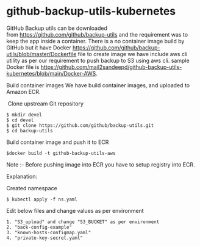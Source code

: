 # github-backup-utils-kubernetes
GitHub Backup utils can be downloaded from https://github.com/github/backup-utils and the requirement was to keep the app inside a container. There is a no container image build by GitHub but it have Docker https://github.com/github/backup-utils/blob/master/Dockerfile file to create image we have include aws cli utility as per our requirement to push backup to S3 using aws cli. sample Docker file is https://github.com/mail2sandeepd/github-backup-utils-kubernetes/blob/main/Docker-AWS.

Build container images
We have build container images, and uploaded to Amazon ECR.

 Clone upstream Git repository


    $ mkdir devel
    $ cd devel
    $ git clone https://github.com/github/backup-utils.git
    $ cd backup-utils


Build container image and push it to ECR

    $docker build -t github-backup-utils-aws
    
Note :- Before pushing image into ECR you have to setup registry into ECR. 

Explanation:

Created namespace 

    $ kubectl apply -f ns.yaml
  
Edit below files and change values as per environment 
    
    1. "S3_upload" and change "S3_BUCKET" as per environment
    2. "back-config-example"
    3. "known-hosts-configmap.yaml"
    4. "private-key-secret.yaml"
   
